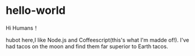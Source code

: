 # hello-world

Hi Humans！

hubot here,I like Node.js and Coffeescript(this's what I'm madde of!).
I've had tacos on the moon and find them far superior to Earth tacos.
